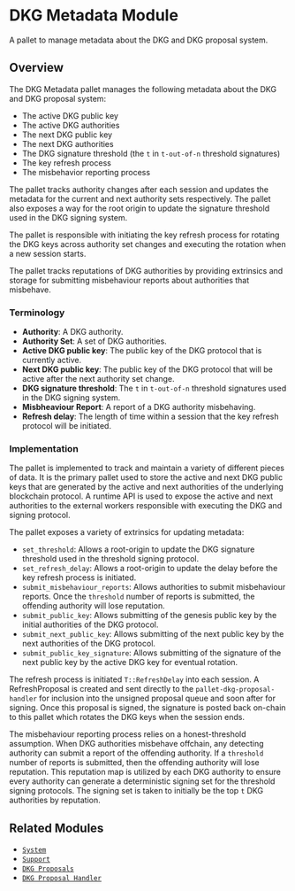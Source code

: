  # DKG Metadata Module

 A pallet to manage metadata about the DKG and DKG proposal system.

 ## Overview

 The DKG Metadata pallet manages the following metadata about the DKG and DKG proposal system:
 - The active DKG public key
 - The active DKG authorities
 - The next DKG public key
 - The next DKG authorities
 - The DKG signature threshold (the `t` in `t-out-of-n` threshold signatures)
 - The key refresh process
 - The misbehavior reporting process

 The pallet tracks authority changes after each session and updates the metadata for the
 current and next authority sets respectively. The pallet also exposes a way for the root origin
 to update the signature threshold used in the DKG signing system.

 The pallet is responsible with initiating the key refresh process for rotating the DKG keys
 across authority set changes and executing the rotation when a new session starts.

 The pallet tracks reputations of DKG authorities by providing extrinsics and storage for
 submitting misbehaviour reports about authorities that misbehave.

 ### Terminology

 - **Authority**: A DKG authority.
 - **Authority Set**: A set of DKG authorities.
 - **Active DKG public key**: The public key of the DKG protocol that is currently active.
 - **Next DKG public key**: The public key of the DKG protocol that will be active after the next
   authority set change.
 - **DKG signature threshold**: The `t` in `t-out-of-n` threshold signatures used in the DKG
   signing system.
 - **Misbheaviour Report**: A report of a DKG authority misbehaving.
 - **Refresh delay**: The length of time within a session that the key refresh protocol will be
   initiated.

 ### Implementation

 The pallet is implemented to track and maintain a variety of different pieces of data. It is the
 primary pallet used to store the active and next DKG public keys that are generated by the
 active and next authorities of the underlying blockchain protocol. A runtime API is used to
 expose the active and next authorities to the external workers responsible with executing the
 DKG and signing protocol.

 The pallet exposes a variety of extrinsics for updating metadata:
 - `set_threshold`: Allows a root-origin to update the DKG signature threshold used in the
   threshold signing protocol.
 - `set_refresh_delay`: Allows a root-origin to update the delay before the key refresh process
   is initiated.
 - `submit_misbehaviour_reports`: Allows authorities to submit misbehaviour reports. Once the
   `threshold` number of reports is submitted, the offending authority will lose reputation.
 - `submit_public_key`: Allows submitting of the genesis public key by the initial authorities of
   the DKG protocol.
 - `submit_next_public_key`: Allows submitting of the next public key by the next authorities of
   the DKG protocol.
 - `submit_public_key_signature`: Allows submitting of the signature of the next public key by
   the active DKG key for eventual rotation.

 The refresh process is initiated `T::RefreshDelay` into each session. A RefreshProposal is
 created and sent directly to the `pallet-dkg-proposal-handler` for inclusion into the unsigned
 proposal queue and soon after for signing. Once this proposal is signed, the signature is posted
 back on-chain to this pallet which rotates the DKG keys when the session ends.

 The misbehaviour reporting process relies on a honest-threshold assumption. When DKG authorities
 misbehave offchain, any detecting authority can submit a report of the offending authority. If a
 `threshold` number of reports is submitted, then the offending authority will lose reputation.
 This reputation map is utilized by each DKG authority to ensure every authority can generate a
 deterministic signing set for the threshold signing protocols. The signing set is taken to
 initially be the top `t` DKG authorities by reputation.

 ## Related Modules

 * [`System`](https://github.com/paritytech/substrate/tree/master/frame/system)
 * [`Support`](https://github.com/paritytech/substrate/tree/master/frame/support)
 * [`DKG Proposals`](../../pallet-dkg-proposals)
 * [`DKG Proposal Handler`](../../pallet-dkg-proposal-handler)